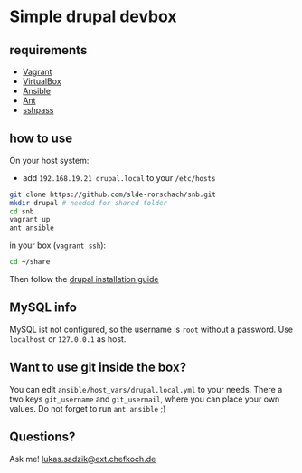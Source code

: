 # Simple drupal devbox

## requirements

- [Vagrant](http://vagrantup.com/)
- [VirtualBox](http://virtualbox.org/)
- [Ansible](http://www.ansible.com/)
- [Ant](http://ant.apache.org/)
- [sshpass](https://gist.github.com/arunoda/7790979)

## how to use

On your host system:

- add `192.168.19.21 drupal.local` to your `/etc/hosts`

```bash
git clone https://github.com/slde-rorschach/snb.git
mkdir drupal # needed for shared folder
cd snb
vagrant up
ant ansible
```

in your box (`vagrant ssh`):

```bash
cd ~/share
```

Then follow the [drupal installation guide](docs.drupal.io/en/latest/book/getting-started/installation.html)

## MySQL info

MySQL ist not configured, so the username is `root` without a password.
Use `localhost` or `127.0.0.1` as host.

## Want to use git inside the box?

You can edit `ansible/host_vars/drupal.local.yml` to your needs.
There a two keys `git_username` and `git_usermail`, where you can place your own values.
Do not forget to run `ant ansible` ;)

## Questions?

Ask me! lukas.sadzik@ext.chefkoch.de
